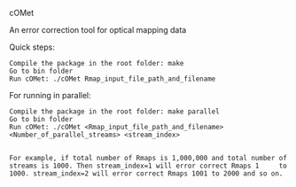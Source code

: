 cOMet

An error correction tool for optical mapping data

Quick steps:

    Compile the package in the root folder: make
    Go to bin folder
    Run cOMet: ./cOMet Rmap_input_file_path_and_filename

For running in parallel:

    Compile the package in the root folder: make parallel
    Go to bin folder
    Run cOMet: ./cOMet <Rmap_input_file_path_and_filename> <Number_of_parallel_streams> <stream_index> 
    
    
    For example, if total number of Rmaps is 1,000,000 and total number of streams is 1000. Then stream_index=1 will error correct Rmaps 1     to 1000. stream_index=2 will error correct Rmaps 1001 to 2000 and so on.
